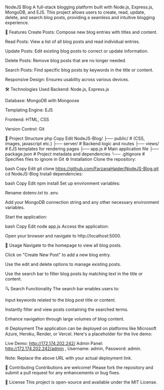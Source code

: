 NodeJS Blog
A full-stack blogging platform built with Node.js, Express.js, MongoDB, and EJS. This project allows users to create, read, update, delete, and search blog posts, providing a seamless and intuitive blogging experience.

🚀 Features
Create Posts: Compose new blog entries with titles and content.

Read Posts: View a list of all blog posts and read individual entries.

Update Posts: Edit existing blog posts to correct or update information.

Delete Posts: Remove blog posts that are no longer needed.

Search Posts: Find specific blog posts by keywords in the title or content.

Responsive Design: Ensures usability across various devices.

🛠️ Technologies Used
Backend: Node.js, Express.js

Database: MongoDB with Mongoose

Templating Engine: EJS

Frontend: HTML, CSS

Version Control: Git

📁 Project Structure
php
Copy
Edit
NodeJS-Blog/
├── public/             # (CSS, images, javascript etc.)
├── server/             # Backend logic and routes
├── views/              # EJS templates for rendering pages
├── app.js              # Main application file
├── package.json        # Project metadata and dependencies
└── .gitignore          # Specifies files to ignore in Git
⚙️ Installation
Clone the repository:

bash
Copy
Edit
git clone https://github.com/FarzanaHaider/NodeJS-Blog.git
cd NodeJS-Blog
Install dependencies:

bash
Copy
Edit
npm install
Set up environment variables:

Rename dotenv.txt to .env.

Add your MongoDB connection string and any other necessary environment variables.

Start the application:

bash
Copy
Edit
node app.js
Access the application:

Open your browser and navigate to http://localhost:5000.

📝 Usage
Navigate to the homepage to view all blog posts.

Click on "Create New Post" to add a new blog entry.

Use the edit and delete options to manage existing posts.

Use the search bar to filter blog posts by matching text in the title or content.

🔍 Search Functionality
The search bar enables users to:

Input keywords related to the blog post title or content.

Instantly filter and view posts containing the searched terms.

Enhance navigation through large volumes of blog content.

🌐 Deployment
The application can be deployed on platforms like Microsoft Azure, Heroku, Render, or Vercel. Here's a placeholder for the live demo:

Live Demo: http://172.174.202.242/
           Admin Panel: http://172.174.202.242/admin , 
           Username: admin, 
           Password: admin.

Note: Replace the above URL with your actual deployment link.

🤝 Contributing
Contributions are welcome! Please fork the repository and submit a pull request for any enhancements or bug fixes.

📄 License
This project is open-source and available under the MIT License.
